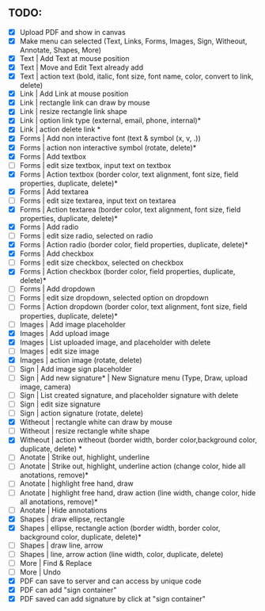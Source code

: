 ## TODO:

- [x] Upload PDF and show in canvas
- [x] Make menu can selected (Text, Links, Forms, Images, Sign, Witheout, Annotate, Shapes, More)
- [x] Text | Add Text at mouse position
- [x] Text | Move and Edit Text already add
- [x] Text | action text (bold, italic, font size, font name, color, convert to link, delete)
- [x] Link | Add Link at mouse position
- [x] Link | rectangle link can draw by mouse
- [x] Link | resize rectangle link shape
- [x] Link | option link type (external, email, phone, internal)*
- [x] Link | action delete link *
- [x] Forms | Add non interactive font (text & symbol (x, v, .))
- [x] Forms | action non interactive symbol (rotate, delete)*
- [x] Forms | Add textbox
- [ ] Forms | edit size textbox, input text on textbox
- [x] Forms | Action textbox (border color, text alignment, font size, field properties, duplicate, delete)*
- [x] Forms | Add textarea
- [ ] Forms | edit size textarea, input text on textarea
- [x] Forms | Action textarea (border color, text alignment, font size, field properties, duplicate, delete)*
- [x] Forms | Add radio
- [ ] Forms | edit size radio, selected on radio
- [x] Forms | Action radio (border color, field properties, duplicate, delete)*
- [x] Forms | Add checkbox
- [ ] Forms | edit size checkbox, selected on checkbox
- [x] Forms | Action checkbox (border color, field properties, duplicate, delete)*
- [ ] Forms | Add dropdown
- [ ] Forms | edit size dropdown, selected option on dropdown
- [ ] Forms | Action dropdown (border color, text alignment, font size, field properties, duplicate, delete)*
- [ ] Images | Add image placeholder  
- [x] Images | Add upload image
- [x] Images | List uploaded image, and placeholder with delete
- [ ] Images | edit size image
- [x] Images | action image (rotate, delete)
- [ ] Sign | Add image sign placeholder  
- [ ] Sign | Add new signature* | New Signature menu (Type, Draw, upload image, camera)
- [ ] Sign | List created signature, and placeholder signature with delete
- [ ] Sign | edit size signature
- [ ] Sign | action signature (rotate, delete)
- [x] Witheout | rectangle white can draw by mouse
- [ ] Witheout | resize rectangle white shape
- [x] Witheout | action witheout (border width, border color,background color, duplicate, delete) *
- [ ] Anotate | Strike out, highlight, underline
- [ ] Anotate | Strike out, highlight, underline action (change color, hide all anotations, remove)*
- [ ] Anotate | highlight free hand, draw
- [ ] Anotate | highlight free hand, draw action (line width, change color, hide all anotations, remove)*
- [ ] Anotate | Hide annotations
- [x] Shapes | draw ellipse, rectangle
- [x] Shapes | ellipse, rectangle action (border width, border color, background color, duplicate, delete)*
- [ ] Shapes | draw line, arrow
- [ ] Shapes | line, arrow action (line width, color, duplicate, delete)
- [ ] More | Find & Replace
- [ ] More | Undo
- [x] PDF can save to server and can access by unique code
- [x] PDF can add "sign container"
- [x] PDF saved can add signature by click at "sign container"